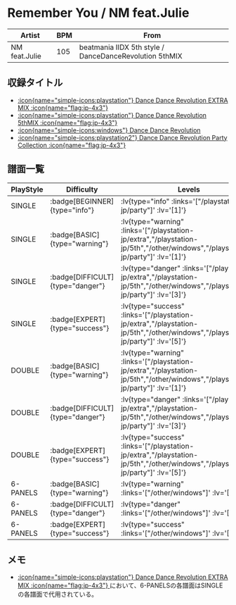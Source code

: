 # Remember You / NM feat.Julie

|Artist|BPM|From|
|------|---|----|
|NM feat.Julie|105|beatmania IIDX 5th style / DanceDanceRevolution 5thMIX|

## 収録タイトル

- [ :icon{name="simple-icons:playstation"} Dance Dance Revolution EXTRA MIX :icon{name="flag:jp-4x3"} ](/playstation-jp/extra)
- [ :icon{name="simple-icons:playstation"} Dance Dance Revolution 5thMIX :icon{name="flag:jp-4x3"} ](/playstation-jp/5th)
- [ :icon{name="simple-icons:windows"} Dance Dance Revolution](/other/windows)
- [ :icon{name="simple-icons:playstation2"} Dance Dance Revolution Party Collection :icon{name="flag:jp-4x3"} ](/playstation2-jp/party)

## 譜面一覧

|PlayStyle|Difficulty|Levels|Notes|Movie|
|---------|----------|------|-----|-----|
|SINGLE| :badge[BEGINNER]{type="info"} | :lv{type="info" :links='["/playstation2-jp/party"]' :lv='[1]'} |41/0||
|SINGLE| :badge[BASIC]{type="warning"} | :lv{type="warning" :links='["/playstation-jp/extra","/playstation-jp/5th","/other/windows","/playstation2-jp/party"]' :lv='[1]'} |41/0||
|SINGLE| :badge[DIFFICULT]{type="danger"} | :lv{type="danger" :links='["/playstation-jp/extra","/playstation-jp/5th","/other/windows","/playstation2-jp/party"]' :lv='[3]'} |130/0||
|SINGLE| :badge[EXPERT]{type="success"} | :lv{type="success" :links='["/playstation-jp/extra","/playstation-jp/5th","/other/windows","/playstation2-jp/party"]' :lv='[5]'} |197/0||
|DOUBLE| :badge[BASIC]{type="warning"} | :lv{type="warning" :links='["/playstation-jp/extra","/playstation-jp/5th","/other/windows","/playstation2-jp/party"]' :lv='[1]'} |47/0||
|DOUBLE| :badge[DIFFICULT]{type="danger"} | :lv{type="danger" :links='["/playstation-jp/extra","/playstation-jp/5th","/other/windows","/playstation2-jp/party"]' :lv='[3]'} |135/0||
|DOUBLE| :badge[EXPERT]{type="success"} | :lv{type="success" :links='["/playstation-jp/extra","/playstation-jp/5th","/other/windows","/playstation2-jp/party"]' :lv='[5]'} |198/0||
|6-PANELS| :badge[BASIC]{type="warning"} | :lv{type="warning" :links='["/other/windows"]' :lv='[1]'} |47/0||
|6-PANELS| :badge[DIFFICULT]{type="danger"} | :lv{type="danger" :links='["/other/windows"]' :lv='[3]'} |130/0||
|6-PANELS| :badge[EXPERT]{type="success"} | :lv{type="success" :links='["/other/windows"]' :lv='[5]'} |197/0||

## メモ

- [ :icon{name="simple-icons:playstation"} Dance Dance Revolution EXTRA MIX :icon{name="flag:jp-4x3"} ](/playstation-jp/extra)において、6-PANELSの各譜面はSINGLEの各譜面で代用されている。
